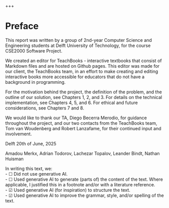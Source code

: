 +++
# Preface

This report was written by a group of 2nd-year Computer Science and Engineering students at Delft University of Technology, for the course CSE2000 Software Project.

We created an editor for TeachBooks - interactive textbooks that consist of Markdown files and are hosted on Github pages. This editor was made for our client, the TeachBooks team, in an effort to make creating and editing interactive books more accessible for educators that do not have a background in programming.

For the motivation behind the project, the definition of the problem, and the outline of our solution, see Chapters 1, 2, and 3. For details on the technical implementation, see Chapters 4, 5, and 6. For ethical and future considerations, see Chapters 7 and 8.

We would like to thank our TA, Diego Becerra Merodio, for guidance throughout the project, and our two contacts from the TeachBooks team, Tom van Woudenberg and Robert Lanzafame, for their continued input and involvement.

Delft 20th of June, 2025

Amadou Merkx, Adrian Todorov, Lachezar Topalov, Leander Bindt, Nathan Huisman

[^ai_use]: This text was written within the course *Software Project CSE2000* of the faculty *EEMCS* of Delft University of Technology.  
Total word count: **8850**

In writing this text, we:  
\- ☐ Did not use generative AI.  
\- ☐ Used generative AI to generate (parts of) the content of the text. Where applicable, I justified this in a footnote and/or with a literature reference.  
\- ☑ Used generative AI (for inspiration) to structure the text.  
\- ☑ Used generative AI to improve the grammar, style, and/or spelling of the text.
